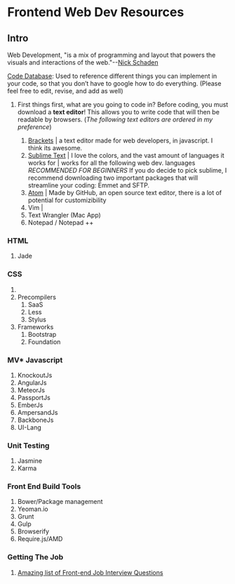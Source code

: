 Frontend Web Dev Resources 
===============================

## Intro
Web Development, "is a mix of programming and layout that powers the visuals and interactions of the web."--[Nick Schaden](https://blog.generalassemb.ly/what-is-front-end-web-development/)

[Code Database](https://docs.google.com/spreadsheet/ccc?key=0Au-8f__TLXEddGlHSFFhZG1TcnIwaFdxZVVVcXhxN3c&usp=sharing): Used to reference different things you can implement in your code, so that you don’t have to google how to do everything. (Please feel free to edit, revise, and add as well)



1. First things first, what are you going to code in? Before coding, you must download a **text editor**! This allows you to write code that will then be readable by browsers. (_The following text editors are ordered in my preference_)

    1. [Brackets](http://brackets.io/) | a text editor made for web developers, in javascript. I think its awesome. 
    2. [Sublime Text](http://www.sublimetext.com/) | I love the colors, and the vast amount of languages it works for | works for all the following web dev. languages *RECOMMENDED FOR BEGINNERS* If you do decide to pick sublime, I recommend downloading two important packages that will streamline your coding: Emmet and SFTP. 
    3. [Atom](https://atom.io/) | Made by GitHub, an open source text editor, there is a lot of potential for customizibility
    4. Vim |
    5. Text Wrangler (Mac App)
    6. Notepad / Notepad ++


### HTML
1. Jade

### CSS 
1.
2. Precompilers
    1. SaaS
    2. Less
    3. Stylus
3. Frameworks
    1. Bootstrap
    2. Foundation

### MV* Javascript 
1. KnockoutJs
2. AngularJs
3. MeteorJs
4. PassportJs
5. EmberJs
6. AmpersandJs
7. BackboneJs
8. UI-Lang


### Unit Testing
1. Jasmine
2. Karma

### Front End Build Tools
1. Bower/Package management
2. Yeoman.io
3. Grunt
4. Gulp
5. Browserify
6. Require.js/AMD



### Getting The Job
1. [Amazing list of Front-end Job Interview Questions](https://github.com/darcyclarke/Front-end-Developer-Interview-Questions)